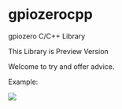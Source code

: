 # gpiozerocpp
gpiozero C/C++ Library

This Library is Preview Version

Welcome to try and offer advice.

Example:

<image src=https://github.com/andrew98450/gpiozerocpp/blob/0.1-preview/img/example.png/>



